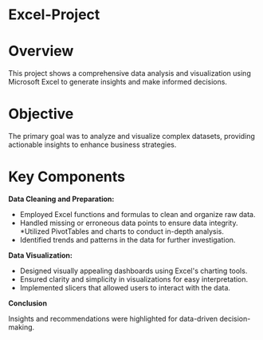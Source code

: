 # Excel-Project

# Overview

This project shows a comprehensive data analysis and visualization using Microsoft Excel to generate insights and make informed decisions.

# Objective

The primary goal was to analyze and visualize complex datasets, providing actionable insights to enhance business strategies.

# Key Components

**Data Cleaning and Preparation:** 
* Employed Excel functions and formulas to clean and organize raw data.
* Handled missing or erroneous data points to ensure data integrity.
*Utilized PivotTables and charts to conduct in-depth analysis.
* Identified trends and patterns in the data for further investigation.

**Data Visualization:**
* Designed visually appealing dashboards using Excel's charting tools.
* Ensured clarity and simplicity in visualizations for easy interpretation.
* Implemented slicers that allowed users to interact with the data.

**Conclusion**

Insights and recommendations were highlighted for data-driven decision-making.
